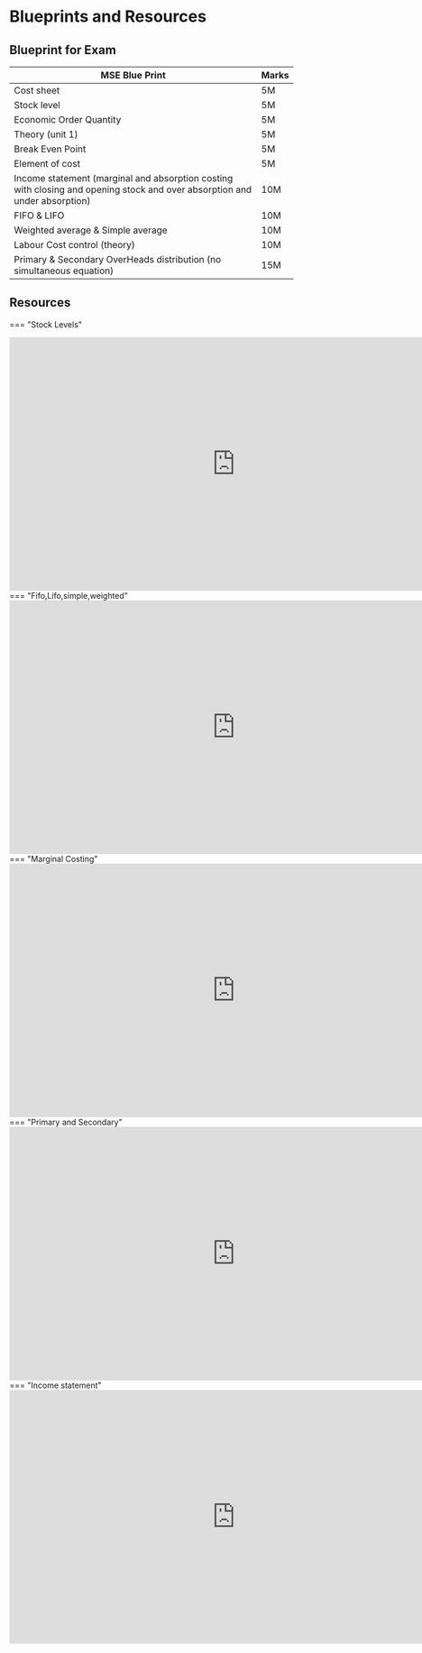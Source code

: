 # Blueprints and Resources

## Blueprint for Exam

| MSE Blue Print | Marks |
|----------------|------|
| Cost sheet     | 5M   |
| Stock level    |   5M   |
| Economic Order Quantity           |     5M |
| Theory (unit 1)| 5M     |
| Break Even Point           |   5M   |
| Element of cost|     5M |
| Income statement (marginal and absorption costing with closing and opening stock and over absorption and under absorption) | 10M |
| FIFO & LIFO    |   10M   |
| Weighted average & Simple average |   10M   |
| Labour Cost control (theory) |   10M   |
| Primary & Secondary OverHeads distribution (no simultaneous equation) | 15M |


## Resources

=== "Stock Levels"

  <iframe src="https://www.youtube.com/embed?playlist=kuTBkXJAu90,rTzQLYRxa9I,1X_MYLPa38I,-Ma5d-4uZnE,uQ1iiOi-urY" width="800" height="450" frameborder="0"></iframe> 
=== "Fifo,Lifo,simple,weighted"

  <iframe src="https://www.youtube.com/embed?playlist=IqBhf-1hzbk,f5Pv2ZjLFWY,OG_XBhAaHr4,34zPN7RUuwg" width="800" height="450" frameborder="0"></iframe>
=== "Marginal Costing"

  <iframe src="https://www.youtube.com/embed?playlist=pM0oueHw3ZY,CJ546KNxkGg" width="800" height="450" frameborder="0"></iframe>
=== "Primary and Secondary" 

  <iframe src="https://www.youtube.com/embed?playlist=NOQmvKPCzuA,bQ_6MOYnkfc,t4QF8Ppi8qc" width="800" height="450" frameborder="0"></iframe>  
=== "Income statement"

  <iframe src="https://www.youtube.com/embed?playlist=lxB4tI50pDg,a4QHb7ivPFI,wXkB22pUpxk" width="800" height="450" frameborder="0"></iframe>


